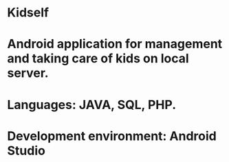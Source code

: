 # Kidself
# Android application for management and taking care of kids on local server.
# Languages: JAVA, SQL, PHP.
# Development environment: Android Studio
